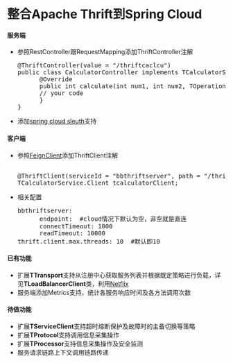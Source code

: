 # 整合Apache Thrift到Spring Cloud

#### 服务端 

* 参照RestController跟RequestMapping添加ThriftController注解

  <pre>@ThriftController(value = "/thriftcaclcu")
  public class CalculatorController implements TCalculatorService.Iface {    
  		@Override    
  		public int calculate(int num1, int num2, TOperation op) throws TException{ 
  		// your code
  		}
  }
  </pre>
 
* 添加[spring cloud sleuth]("https://cloud.spring.io/spring-cloud-sleuth")支持

#### 客户端
* 参照[FeignClient]("https://github.com/OpenFeign/feign/")添加ThriftClient注解
	
  <pre>    
  @ThriftClient(serviceId = "bbthriftserver", path = "/thriftcaclcu")
  TCalculatorService.Client tcalculatorClient;
  </pre>
* 相关配置
  <pre>bbthriftserver:
  		endpoint:  #cloud情况下默认为空，非空就是直连
  		connectTimeout: 1000
  		readTimeout: 10000    
  thrift.client.max.threads: 10  #默认即10
  </pre>
  
#### 已有功能
* 扩展**TTransport**支持从注册中心获取服务列表并根据既定策略进行负载，详见**TLoadBalancerClient**类，利用[Netflix](https://github.com/netflix/ribbon)
* 服务端添加Metrics支持，统计各服务响应时间及各方法调用次数 

#### 待做功能 
* 扩展**TServiceClient**支持超时熔断保护及故障时的主备切换等策略
* 扩展**TProtocol**支持调用信息采集操作
* 扩展**TProcessor**支持信息采集操作及安全监测
* 服务请求链路上下文调用链路传递